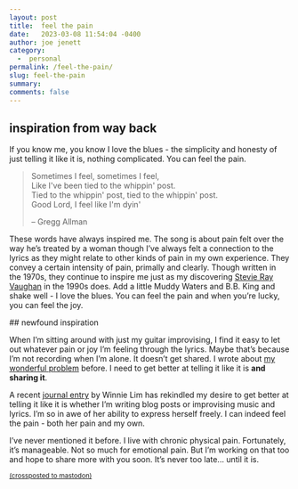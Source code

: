 ```yaml
---
layout: post
title:  feel the pain
date:   2023-03-08 11:54:04 -0400
author: joe jenett
category:
  -  personal
permalink: /feel-the-pain/
slug: feel-the-pain
summary: 
comments: false
---
```

## inspiration from way back
<p>If you know me, you know I love the blues - the simplicity and honesty of just telling it like it is, nothing complicated. You can feel the pain.</p>
<blockquote><p>Sometimes I feel, sometimes I feel,<br>
Like I've been tied to the whippin' post.<br>
Tied to the whippin' post, tied to the whippin' post.<br>
Good Lord, I feel like I'm dyin'</p><p>&ndash; Gregg Allman</p></blockquote>
<p>These words have always inspired me. The song is about pain felt over the way he’s treated by a woman though I’ve always felt a connection to the lyrics as they might relate to other kinds of pain in my own experience. They convey a certain intensity of pain, primally and clearly. Though written in the 1970s, they continue to inspire me just as my discovering <a href="https://ideas.joejenett.com/stevie/">Stevie Ray Vaughan</a> in the 1990s does. Add a little Muddy Waters and B.B. King and shake well - I love the blues. You can feel the pain and when you’re lucky, you can feel the joy.</p>
## newfound inspiration
<p>When I’m sitting around with just my guitar improvising, I find it easy to let out whatever pain or joy I’m feeling through the lyrics. Maybe that’s because I’m not recording when I’m alone. It doesn’t get shared. I  wrote about <a href="https://ideas.joejenett.com/the-dark-windows/">my wonderful problem</a> before. I need to get better at telling it like it is <strong>and sharing it</strong>.</p>
<p>A recent <a href="https://winnielim.org/journal/when-my-body-goes-rogue/">journal entry</a> by Winnie Lim has rekindled my desire to get better at telling it like it is whether I’m writing blog posts or improvising music and lyrics. I’m so in awe of her ability to express herself freely. I can indeed feel the pain - both her pain and my own.</p>
<p>I’ve never mentioned it before. I live with chronic physical pain. Fortunately, it’s manageable. Not so much for emotional pain. But I’m working on that too and hope to share more with you soon. It’s never too late... until it is.</p>

<a href="https://brid.gy/publish/mastodon"><small>(crossposted to mastodon)</small></a>